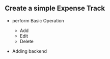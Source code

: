 ## Create a simple Expense Track 
 - perform Basic Operation 
    - Add
    - Edit 
    - Delete

 - Adding backend 
